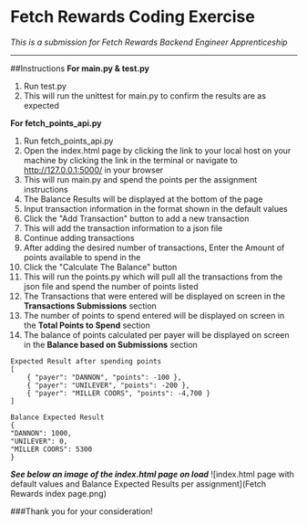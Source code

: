 # Fetch Rewards Coding Exercise
*This is a submission for Fetch Rewards Backend Engineer Apprenticeship*

---
##Instructions
**For main.py & test.py**
1. Run test.py
2. This will run the unittest for main.py to confirm the results are as expected

**For fetch_points_api.py**
1. Run fetch_points_api.py
2. Open the index.html page by clicking the link to your local host on your machine by clicking the link in the terminal or navigate to http://127.0.0.1:5000/ in your browser 
3. This will run main.py and spend the points per the assignment instructions
4. The Balance Results will be displayed at the bottom of the page
5. Input transaction information in the format shown in the default values
6. Click the "Add Transaction" button to add a new transaction
7. This will add the transaction information to a json file
8. Continue adding transactions
9. After adding the desired number of transactions, Enter the Amount of points available to spend in the
10. Click the "Calculate The Balance" button 
11. This will run the points.py which will pull all the transactions from the json file and spend the number of points listed
12. The Transactions that were entered will be displayed on screen in the **Transactions Submissions** section
13. The number of points to spend entered will be displayed on screen in the **Total Points to Spend** section
14. The balance of points calculated per payer will be displayed on screen in the **Balance based on Submissions** section 

```
Expected Result after spending points
[
    { "payer": "DANNON", "points": -100 },
    { "payer": "UNILEVER", "points": -200 },
    { "payer": "MILLER COORS", "points": -4,700 }
]
```
```
Balance Expected Result
{
"DANNON": 1000,
"UNILEVER": 0,
"MILLER COORS": 5300
}
```

***See below an image of the index.html page on load***
![index.html page with default values and Balance Expected Results per assignment](Fetch Rewards index page.png)

###Thank you for your consideration!